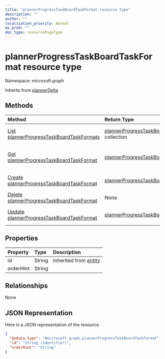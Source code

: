 ```yaml
---
title: "plannerProgressTaskBoardTaskFormat resource type"
description: ""
author: ""
localization_priority: Normal
ms.prod: ""
doc_type: resourcePageType
---
```


# plannerProgressTaskBoardTaskFormat resource type


Namespace: microsoft.graph




Inherits from [plannerDelta](../resources/plannerdelta.md)

## Methods
|Method|Return Type|Description|
|:---|:---|:---|
|[List plannerProgressTaskBoardTaskFormats](../api/plannerprogresstaskboardtaskformat-list.md)|[plannerProgressTaskBoardTaskFormat](../resources/plannerprogresstaskboardtaskformat.md) collection|List properties and relationships of the [plannerProgressTaskBoardTaskFormat](../resources/plannerprogresstaskboardtaskformat.md) objects.|
|[Get plannerProgressTaskBoardTaskFormat](../api/plannerprogresstaskboardtaskformat-get.md)|[plannerProgressTaskBoardTaskFormat](../resources/plannerprogresstaskboardtaskformat.md)|Read properties and relationships of the [plannerProgressTaskBoardTaskFormat](../resources/plannerprogresstaskboardtaskformat.md) object.|
|[Create plannerProgressTaskBoardTaskFormat](../api/plannerprogresstaskboardtaskformat-create.md)|[plannerProgressTaskBoardTaskFormat](../resources/plannerprogresstaskboardtaskformat.md)|Create a new [plannerProgressTaskBoardTaskFormat](../resources/plannerprogresstaskboardtaskformat.md) object.|
|[Delete plannerProgressTaskBoardTaskFormat](../api/plannerprogresstaskboardtaskformat-delete.md)|None|Deletes a [plannerProgressTaskBoardTaskFormat](../resources/plannerprogresstaskboardtaskformat.md).|
|[Update plannerProgressTaskBoardTaskFormat](../api/plannerprogresstaskboardtaskformat-update.md)|[plannerProgressTaskBoardTaskFormat](../resources/plannerprogresstaskboardtaskformat.md)|Update the properties of a [plannerProgressTaskBoardTaskFormat](../resources/plannerprogresstaskboardtaskformat.md) object.|

## Properties
|Property|Type|Description|
|:---|:---|:---|
|id|String| Inherited from [entity](../resources/entity.md)|
|orderHint|String||

## Relationships
None

## JSON Representation
Here is a JSON representation of the resource.
<!-- {
  "blockType": "resource",
  "keyProperty": "id",
  "@odata.type": "microsoft.graph.plannerProgressTaskBoardTaskFormat",
  "baseType": "microsoft.graph.plannerDelta",
  "openType": false
}
-->
``` json
{
  "@odata.type": "#microsoft.graph.plannerProgressTaskBoardTaskFormat",
  "id": "String (identifier)",
  "orderHint": "String"
}
```

